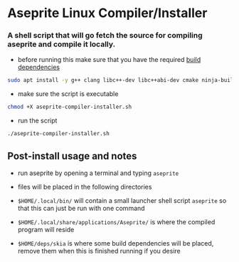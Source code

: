 # Aseprite Linux Compiler/Installer

### A shell script that will go fetch the source for compiling aseprite and compile it locally.

- before running this make sure that you have the required [build dependencies](https://github.com/aseprite/aseprite/blob/main/INSTALL.md)

```sh
sudo apt install -y g++ clang libc++-dev libc++abi-dev cmake ninja-build libx11-dev libxcursor-dev libxi-dev libgl1-mesa-dev libfontconfig1-dev
```

- make sure the script is executable
```sh
chmod +X aseprite-compiler-installer.sh
```

- run the script
```sh
./aseprite-compiler-installer.sh
```

## Post-install usage and notes

- run aseprite by opening a terminal and typing `aseprite`

- files will be placed in the following directories
- `$HOME/.local/bin/` will contain a small launcher shell script `aseprite` so that this can just be run with one command
- `$HOME/.local/share/applications/Aseprite/` is where the compiled program will reside
- `$HOME/deps/skia` is where some build dependencies will be placed, remove them when this is finished running if you desire
